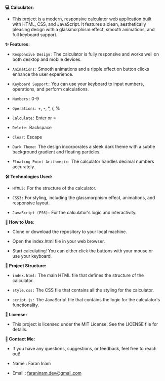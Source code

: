 __💻 Calculator:__

- This project is a modern, responsive calculator web application built with HTML, CSS, and JavaScript. It features a clean, aesthetically pleasing design with a glassmorphism effect, smooth animations, and full keyboard support.

__✨ Features:__

- `Responsive Design:` The calculator is fully responsive and works well on both desktop and mobile devices.

- `Animations:` Smooth animations and a ripple effect on button clicks enhance the user experience.

- `Keyboard Support:` You can use your keyboard to input numbers, operations, and perform calculations.

- `Numbers:` 0-9

- `Operations:` +, -, *, /, %

- `Calculate:` Enter or =

- `Delete:` Backspace

- `Clear:` Escape

- `Dark Theme:` The design incorporates a sleek dark theme with a subtle background gradient and floating particles.

- `Floating Point Arithmetic:` The calculator handles decimal numbers accurately.

__🛠️ Technologies Used:__

- `HTML5:` For the structure of the calculator.

- `CSS3:` For styling, including the glassmorphism effect, animations, and responsive layout.

- `JavaScript (ES6):` For the calculator's logic and interactivity.

__🚀 How to Use:__

- Clone or download the repository to your local machine.

- Open the index.html file in your web browser.

- Start calculating! You can either click the buttons with your mouse or use your keyboard.

__📂 Project Structure:__

- `index.html:` The main HTML file that defines the structure of the calculator.

- `style.css:` The CSS file that contains all the styling for the calculator.

- `script.js:` The JavaScript file that contains the logic for the calculator's functionality.

__📝 License:__

- This project is licensed under the MIT License. See the LICENSE file for details.

__📧 Contact Me:__

- If you have any questions, suggestions, or feedback, feel free to reach out!

- Name : Faran Inam

- Email : faraninam.dev@gmail.com
